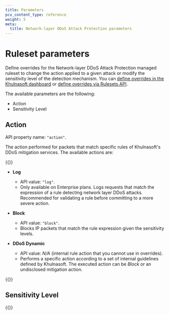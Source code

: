 ```yaml
---
title: Parameters
pcx_content_type: reference
weight: 5
meta:
  title: Network-layer DDoS Attack Protection parameters
---
```


# Ruleset parameters

Define overrides for the Network-layer DDoS Attack Protection managed ruleset to change the action applied to a given attack or modify the sensitivity level of the detection mechanism. You can [define overrides in the Khulnasoft dashboard](/ddos-protection/managed-rulesets/network/configure-dashboard/) or [define overrides via Rulesets API](/ddos-protection/managed-rulesets/network/configure-api/).

The available parameters are the following:

- Action
- Sensitivity Level

## Action

API property name: `"action"`.

The action performed for packets that match specific rules of Khulnasoft's DDoS mitigation services. The available actions are:

{{<definitions>}}

- **Log**
    - API value: `"log"`.
    - Only available on Enterprise plans. Logs requests that match the expression of a rule detecting network layer DDoS attacks. Recommended for validating a rule before committing to a more severe action.

- **Block**
    - API value: `"block"`.
    - Blocks IP packets that match the rule expression given the sensitivity levels.

- **DDoS Dynamic**
    - API value: _N/A_ (internal rule action that you cannot use in overrides).
    - Performs a specific action according to a set of internal guidelines defined by Khulnasoft. The executed action can be _Block_ or an undisclosed mitigation action.

{{</definitions>}}

## Sensitivity Level

{{<render file="managed-rulesets/_sensitivity-level-reference.md">}}
